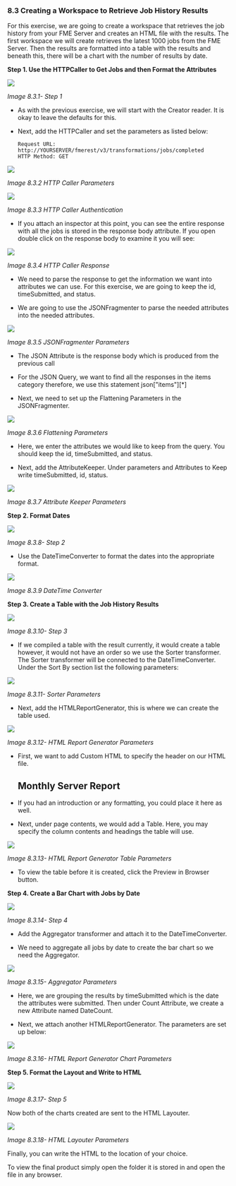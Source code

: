 ### 8.3 Creating a Workspace to Retrieve Job History Results

For this exercise, we are going to create a workspace that retrieves the
job history from your FME Server and creates an HTML file with the
results. The first workspace we will create retrieves the latest 1000
jobs from the FME Server. Then the results are formatted into a table
with the results and beneath this, there will be a chart with the number
of results by date.

**Step 1. Use the HTTPCaller to Get Jobs and then Format the
Attributes**

![](./Images/image8.3.1.Step1.png)

*Image 8.3.1- Step 1*

-   As with the previous exercise, we will start with the Creator
    reader. It is okay to leave the defaults for this.

-   Next, add the HTTPCaller and set the parameters as listed below:

        Request URL: http://YOURSERVER/fmerest/v3/transformations/jobs/completed
        HTTP Method: GET


![](./Images/image8.3.2.HTTPParam.png)

*Image 8.3.2 HTTP Caller Parameters*

![](./Images/image8.3.3.HTTPAuth.png)

*Image 8.3.3 HTTP Caller Authentication*

-   If you attach an inspector at this point, you can see the entire
    response with all the jobs is stored in the response body
    attribute. If you open double click on the response body to
    examine it you will see:

![](./Images/image8.3.4.HTTPResponse.png)

*Image 8.3.4 HTTP Caller Response*

-   We need to parse the response to get the information we want into
     attributes we can use. For this exercise, we are going to keep the
    id, timeSubmitted, and status.

<!-- -->

-   We are going to use the JSONFragmenter to parse the needed
    attributes into the needed attributes.

![](./Images/image8.3.5.JSONFrag.png)

*Image 8.3.5 JSONFragmenter Parameters*

-   The JSON Attribute is the response body which is produced from the
    previous call

-   For the JSON Query, we want to find all the responses in the items
    category therefore, we use this statement json\["items"\]\[\*\]

-   Next, we need to set up the Flattening Parameters in the
    JSONFragmenter.

![](./Images/image8.3.6.FlatParam.png)

*Image 8.3.6 Flattening Parameters*

-   Here, we enter the attributes we would like to keep from the query.
    You should keep the id, timeSubmitted, and status.

-   Next, add the AttributeKeeper. Under parameters and Attributes to
    Keep write timeSubmitted, id, status.

![](./Images/image8.3.7.AttKeep.png)

*Image 8.3.7 Attribute Keeper Parameters*

**Step 2. Format Dates**

![](./Images/image8.3.8.Step2.png)

*Image 8.3.8- Step 2*

-   Use the DateTimeConverter to format the dates into the appropriate
    format.

![](./Images/image8.3.9.DateTime.png)

*Image 8.3.9 DateTime Converter*

**Step 3. Create a Table with the Job History Results**

![](./Images/image8.3.10.Step3.png)

*Image 8.3.10- Step 3*

-   If we compiled a table with the result currently, it would create a
    table however, it would not have an order so we use the Sorter
    transformer. The Sorter transformer will be connected to the
    DateTimeConverter. Under the Sort By section list the following
    parameters:

![](./Images/image8.3.11.Sorter.png)

*Image 8.3.11- Sorter Parameters*

-   Next, add the HTMLReportGenerator, this is where we can create the
    table used.

![](./Images/image8.3.12.HTMLReportGen.png)

*Image 8.3.12- HTML Report Generator Parameters*

-   First, we want to add Custom HTML to specify the header on our HTML
    file.


    <h2><strong>Monthly Server Report</strong></h2>


-   If you had an introduction or any formatting, you could place it
    here as well.

-   Next, under page contents, we would add a Table. Here, you may
    specify the column contents and headings the table will use.

![](./Images/image8.3.13.HTMLTableParam.png)

*Image 8.3.13- HTML Report Generator Table Parameters*

-   To view the table before it is created, click the Preview in Browser
    button.

**Step 4. Create a Bar Chart with Jobs by Date**

![](./Images/image8.3.14.Step4.png)

*Image 8.3.14- Step 4*

-   Add the Aggregator transformer and attach it to the
    DateTimeConverter.

-   We need to aggregate all jobs by date to create the bar chart so we
    need the Aggregator.

![](./Images/image8.3.15.Aggregator.png)

*Image 8.3.15- Aggregator Parameters*

-   Here, we are grouping the results by timeSubmitted which is the date
    the attributes were submitted. Then under Count Attribute, we
    create a new Attribute named DateCount.

-   Next, we attach another HTMLReportGenerator. The parameters are set
    up below:

![](./Images/image8.3.16.png)

*Image 8.3.16- HTML Report Generator Chart Parameters*

**Step 5. Format the Layout and Write to HTML**

![](./Images/image8.3.17.Step5.png)

*Image 8.3.17- Step 5*

Now both of the charts created are sent to the HTML Layouter.

![](./Images/image8.3.18.HTMLLayouter.png)

*Image 8.3.18- HTML Layouter Parameters*

Finally, you can write the HTML to the location of your choice.

To view the final product simply open the folder it is stored in and
open the file in any browser.
